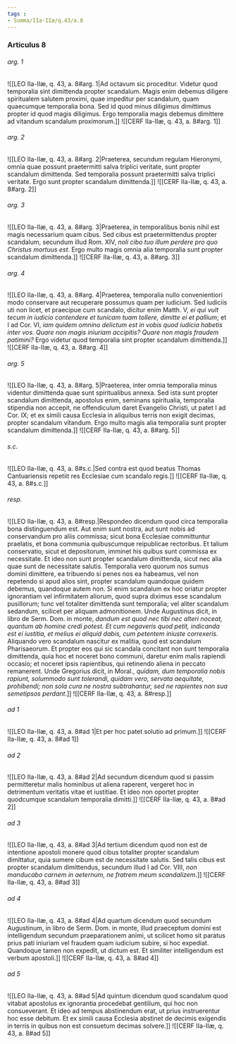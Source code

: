 ```yaml
---
tags : 
- Summa/IIa-IIæ/q.43/a.8
---
```


### Articulus 8

###### arg. 1
![[LEO IIa-IIæ, q. 43, a. 8#arg. 1|Ad octavum sic proceditur. Videtur quod temporalia sint dimittenda propter scandalum. Magis enim debemus diligere spiritualem salutem proximi, quae impeditur per scandalum, quam quaecumque temporalia bona. Sed id quod minus diligimus dimittimus propter id quod magis diligimus. Ergo temporalia magis debemus dimittere ad vitandum scandalum proximorum.]]
![[CERF IIa-IIæ, q. 43, a. 8#arg. 1]]

###### arg. 2
![[LEO IIa-IIæ, q. 43, a. 8#arg. 2|Praeterea, secundum regulam Hieronymi, omnia quae possunt praetermitti salva triplici veritate, sunt propter scandalum dimittenda. Sed temporalia possunt praetermitti salva triplici veritate. Ergo sunt propter scandalum dimittenda.]]
![[CERF IIa-IIæ, q. 43, a. 8#arg. 2]]

###### arg. 3
![[LEO IIa-IIæ, q. 43, a. 8#arg. 3|Praeterea, in temporalibus bonis nihil est magis necessarium quam cibus. Sed cibus est praetermittendus propter scandalum, secundum illud Rom. XIV, *noli cibo tuo illum perdere pro quo Christus mortuus est*. Ergo multo magis omnia alia temporalia sunt propter scandalum dimittenda.]]
![[CERF IIa-IIæ, q. 43, a. 8#arg. 3]]

###### arg. 4
![[LEO IIa-IIæ, q. 43, a. 8#arg. 4|Praeterea, temporalia nullo convenientiori modo conservare aut recuperare possumus quam per iudicium. Sed iudiciis uti non licet, et praecipue cum scandalo, dicitur enim Matth. V, *ei qui vult tecum in iudicio contendere et tunicam tuam tollere, dimitte ei et pallium*; et I ad Cor. VI, *iam quidem omnino delictum est in vobis quod iudicia habetis inter vos. Quare non magis iniuriam accipitis? Quare non magis fraudem patimini?* Ergo videtur quod temporalia sint propter scandalum dimittenda.]]
![[CERF IIa-IIæ, q. 43, a. 8#arg. 4]]

###### arg. 5
![[LEO IIa-IIæ, q. 43, a. 8#arg. 5|Praeterea, inter omnia temporalia minus videntur dimittenda quae sunt spiritualibus annexa. Sed ista sunt propter scandalum dimittenda, apostolus enim, seminans spiritualia, temporalia stipendia non accepit, ne offendiculum daret Evangelio Christi, ut patet I ad Cor. IX; et ex simili causa Ecclesia in aliquibus terris non exigit decimas, propter scandalum vitandum. Ergo multo magis alia temporalia sunt propter scandalum dimittenda.]]
![[CERF IIa-IIæ, q. 43, a. 8#arg. 5]]

###### s.c.
![[LEO IIa-IIæ, q. 43, a. 8#s.c.|Sed contra est quod beatus Thomas Cantuariensis repetiit res Ecclesiae cum scandalo regis.]]
![[CERF IIa-IIæ, q. 43, a. 8#s.c.]]

###### resp.
![[LEO IIa-IIæ, q. 43, a. 8#resp.|Respondeo dicendum quod circa temporalia bona distinguendum est. Aut enim sunt nostra, aut sunt nobis ad conservandum pro aliis commissa; sicut bona Ecclesiae committuntur praelatis, et bona communia quibuscumque reipublicae rectoribus. Et talium conservatio, sicut et depositorum, imminet his quibus sunt commissa ex necessitate. Et ideo non sunt propter scandalum dimittenda, sicut nec alia quae sunt de necessitate salutis. Temporalia vero quorum nos sumus domini dimittere, ea tribuendo si penes nos ea habeamus, vel non repetendo si apud alios sint, propter scandalum quandoque quidem debemus, quandoque autem non. Si enim scandalum ex hoc oriatur propter ignorantiam vel infirmitatem aliorum, quod supra diximus esse scandalum pusillorum; tunc vel totaliter dimittenda sunt temporalia; vel aliter scandalum sedandum, scilicet per aliquam admonitionem. Unde Augustinus dicit, in libro de Serm. Dom. in monte, *dandum est quod nec tibi nec alteri noceat, quantum ab homine credi potest. Et cum negaveris quod petit, indicanda est ei iustitia, et melius ei aliquid dabis, cum petentem iniuste correxeris*. Aliquando vero scandalum nascitur ex malitia, quod est scandalum Pharisaeorum. Et propter eos qui sic scandala concitant non sunt temporalia dimittenda, quia hoc et noceret bono communi, daretur enim malis rapiendi occasio; et noceret ipsis rapientibus, qui retinendo aliena in peccato remanerent. Unde Gregorius dicit, in Moral., *quidam, dum temporalia nobis rapiunt, solummodo sunt tolerandi, quidam vero, servata aequitate, prohibendi; non sola cura ne nostra subtrahantur, sed ne rapientes non sua semetipsos perdant*.]]
![[CERF IIa-IIæ, q. 43, a. 8#resp.]]

###### ad 1
![[LEO IIa-IIæ, q. 43, a. 8#ad 1|Et per hoc patet solutio ad primum.]]
![[CERF IIa-IIæ, q. 43, a. 8#ad 1]]

###### ad 2
![[LEO IIa-IIæ, q. 43, a. 8#ad 2|Ad secundum dicendum quod si passim permitteretur malis hominibus ut aliena raperent, vergeret hoc in detrimentum veritatis vitae et iustitiae. Et ideo non oportet propter quodcumque scandalum temporalia dimitti.]]
![[CERF IIa-IIæ, q. 43, a. 8#ad 2]]

###### ad 3
![[LEO IIa-IIæ, q. 43, a. 8#ad 3|Ad tertium dicendum quod non est de intentione apostoli monere quod cibus totaliter propter scandalum dimittatur, quia sumere cibum est de necessitate salutis. Sed talis cibus est propter scandalum dimittendus, secundum illud I ad Cor. VIII, *non manducabo carnem in aeternum, ne fratrem meum scandalizem*.]]
![[CERF IIa-IIæ, q. 43, a. 8#ad 3]]

###### ad 4
![[LEO IIa-IIæ, q. 43, a. 8#ad 4|Ad quartum dicendum quod secundum Augustinum, in libro de Serm. Dom. in monte, illud praeceptum domini est intelligendum secundum praeparationem animi, ut scilicet homo sit paratus prius pati iniuriam vel fraudem quam iudicium subire, si hoc expediat. Quandoque tamen non expedit, ut dictum est. Et similiter intelligendum est verbum apostoli.]]
![[CERF IIa-IIæ, q. 43, a. 8#ad 4]]

###### ad 5
![[LEO IIa-IIæ, q. 43, a. 8#ad 5|Ad quintum dicendum quod scandalum quod vitabat apostolus ex ignorantia procedebat gentilium, qui hoc non consueverant. Et ideo ad tempus abstinendum erat, ut prius instruerentur hoc esse debitum. Et ex simili causa Ecclesia abstinet de decimis exigendis in terris in quibus non est consuetum decimas solvere.]]
![[CERF IIa-IIæ, q. 43, a. 8#ad 5]]

